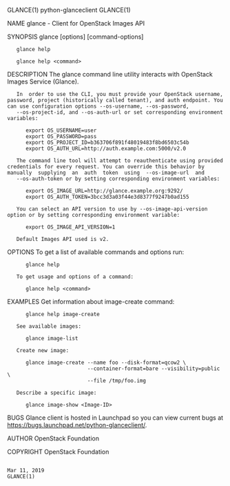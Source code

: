 GLANCE(1)                                                                                    python-glanceclient                                                                                    GLANCE(1)



NAME
       glance - Client for OpenStack Images API

SYNOPSIS
       glance [options] <command> [command-options]

       glance help

       glance help <command>

DESCRIPTION
       The glance command line utility interacts with OpenStack Images Service (Glance).

       In  order to use the CLI, you must provide your OpenStack username, password, project (historically called tenant), and auth endpoint. You can use configuration options --os-username, --os-password,
       --os-project-id, and --os-auth-url or set corresponding environment variables:

          export OS_USERNAME=user
          export OS_PASSWORD=pass
          export OS_PROJECT_ID=b363706f891f48019483f8bd6503c54b
          export OS_AUTH_URL=http://auth.example.com:5000/v2.0

       The command line tool will attempt to reauthenticate using provided credentials for every request. You can override this behavior by  manually  supplying  an  auth  token  using  --os-image-url  and
       --os-auth-token or by setting corresponding environment variables:

          export OS_IMAGE_URL=http://glance.example.org:9292/
          export OS_AUTH_TOKEN=3bcc3d3a03f44e3d8377f9247b0ad155

       You can select an API version to use by --os-image-api-version option or by setting corresponding environment variable:

          export OS_IMAGE_API_VERSION=1

       Default Images API used is v2.

OPTIONS
       To get a list of available commands and options run:

          glance help

       To get usage and options of a command:

          glance help <command>

EXAMPLES
       Get information about image-create command:

          glance help image-create

       See available images:

          glance image-list

       Create new image:

          glance image-create --name foo --disk-format=qcow2 \
                              --container-format=bare --visibility=public \
                              --file /tmp/foo.img

       Describe a specific image:

          glance image-show <Image-ID>

BUGS
       Glance client is hosted in Launchpad so you can view current bugs at https://bugs.launchpad.net/python-glanceclient/.

AUTHOR
       OpenStack Foundation

COPYRIGHT
       OpenStack Foundation




                                                                                                 Mar 11, 2019                                                                                       GLANCE(1)
